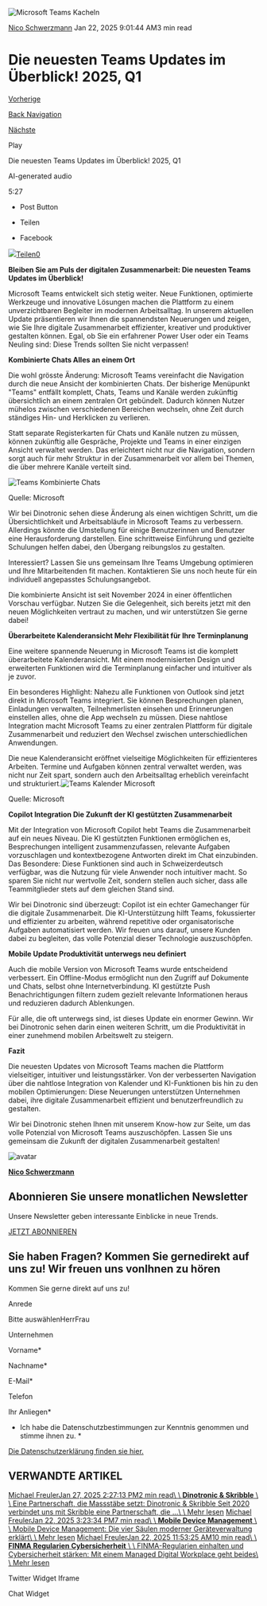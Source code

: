 ![Microsoft Teams Kacheln](https://25917640.fs1.hubspotusercontent-eu1.net/hub/25917640/hubfs/AdobeStock_409870565_Microsoft%20Teams%20update_reduziert.jpg?width=300&name=AdobeStock_409870565_Microsoft%20Teams%20update_reduziert.jpg)

[Nico Schwerzmann](https://blog.dinotronic.ch/author/nico-schwerzmann) Jan 22, 2025 9:01:44 AM3 min read

# Die neuesten Teams Updates im Überblick! 2025, Q1

[Vorherige](https://blog.dinotronic.ch/als-anwaltskanzlei-in-die-microsoft-cloud)

[Back Navigation](https://blog.dinotronic.ch/)

[Nächste](https://blog.dinotronic.ch/k%C3%BCnstliche-intelligenz-mit-fokus-auf-kunst-kultur-und-forschung)

Play

Die neuesten Teams Updates im Überblick! 2025, Q1

AI-generated audio

5:27

- Post Button

- Teilen
- Facebook







[![](https://static.xx.fbcdn.net/rsrc.php/v4/yn/r/GzgedhmzSQa.png)Teilen0](https://www.facebook.com/sharer/sharer.php?kid_directed_site=0&sdk=joey&u=https%3A%2F%2Fblog.dinotronic.ch%2Fmicrosoft_teams_update_q1&display=popup&ref=plugin&src=share_button)


**Bleiben Sie am Puls der digitalen Zusammenarbeit: Die neuesten Teams Updates im Überblick!**

Microsoft Teams entwickelt sich stetig weiter. Neue Funktionen, optimierte Werkzeuge und innovative Lösungen machen die Plattform zu einem unverzichtbaren Begleiter im modernen Arbeitsalltag. In unserem aktuellen Update präsentieren wir Ihnen die spannendsten Neuerungen und zeigen, wie Sie Ihre digitale Zusammenarbeit effizienter, kreativer und produktiver gestalten können. Egal, ob Sie ein erfahrener Power User oder ein Teams Neuling sind: Diese Trends sollten Sie nicht verpassen!

**Kombinierte Chats Alles an einem Ort**

Die wohl grösste Änderung: Microsoft Teams vereinfacht die Navigation durch die neue Ansicht der kombinierten Chats. Der bisherige Menüpunkt "Teams" entfällt komplett, Chats, Teams und Kanäle werden zukünftig übersichtlich an einem zentralen Ort gebündelt. Dadurch können Nutzer mühelos zwischen verschiedenen Bereichen wechseln, ohne Zeit durch ständiges Hin- und Herklicken zu verlieren.

Statt separate Registerkarten für Chats und Kanäle nutzen zu müssen, können zukünftig alle Gespräche, Projekte und Teams in einer einzigen Ansicht verwaltet werden. Das erleichtert nicht nur die Navigation, sondern sorgt auch für mehr Struktur in der Zusammenarbeit vor allem bei Themen, die über mehrere Kanäle verteilt sind.

![Teams Kombinierte Chats](https://blog.dinotronic.ch/hs-fs/hubfs/01_Visual%20Content/10_Blogg%20Beitr%C3%A4ge/Teams%20Kombinierte%20Chats.png?width=793&height=453&name=Teams%20Kombinierte%20Chats.png)

Quelle: Microsoft

Wir bei Dinotronic sehen diese Änderung als einen wichtigen Schritt, um die Übersichtlichkeit und Arbeitsabläufe in Microsoft Teams zu verbessern. Allerdings könnte die Umstellung für einige Benutzerinnen und Benutzer eine Herausforderung darstellen. Eine schrittweise Einführung und gezielte Schulungen helfen dabei, den Übergang reibungslos zu gestalten.

Interessiert? Lassen Sie uns gemeinsam Ihre Teams Umgebung optimieren und Ihre Mitarbeitenden fit machen. Kontaktieren Sie uns noch heute für ein individuell angepasstes Schulungsangebot.

Die kombinierte Ansicht ist seit November 2024 in einer öffentlichen Vorschau verfügbar. Nutzen Sie die Gelegenheit, sich bereits jetzt mit den neuen Möglichkeiten vertraut zu machen, und wir unterstützen Sie gerne dabei!

**Überarbeitete Kalenderansicht Mehr Flexibilität für Ihre Terminplanung**

Eine weitere spannende Neuerung in Microsoft Teams ist die komplett überarbeitete Kalenderansicht. Mit einem modernisierten Design und erweiterten Funktionen wird die Terminplanung einfacher und intuitiver als je zuvor.

Ein besonderes Highlight: Nahezu alle Funktionen von Outlook sind jetzt direkt in Microsoft Teams integriert. Sie können Besprechungen planen, Einladungen verwalten, Teilnehmerlisten einsehen und Erinnerungen einstellen alles, ohne die App wechseln zu müssen. Diese nahtlose Integration macht Microsoft Teams zu einer zentralen Plattform für digitale Zusammenarbeit und reduziert den Wechsel zwischen unterschiedlichen Anwendungen.

Die neue Kalenderansicht eröffnet vielseitige Möglichkeiten für effizienteres Arbeiten. Termine und Aufgaben können zentral verwaltet werden, was nicht nur Zeit spart, sondern auch den Arbeitsalltag erheblich vereinfacht und strukturiert.![Teams Kalender Microsoft](https://blog.dinotronic.ch/hs-fs/hubfs/01_Visual%20Content/10_Blogg%20Beitr%C3%A4ge/Teams%20Kalender%20Microsoft.png?width=793&height=443&name=Teams%20Kalender%20Microsoft.png)

Quelle: Microsoft

**Copilot Integration Die Zukunft der KI gestützten Zusammenarbeit**

Mit der Integration von Microsoft Copilot hebt Teams die Zusammenarbeit auf ein neues Niveau. Die KI gestützten Funktionen ermöglichen es, Besprechungen intelligent zusammenzufassen, relevante Aufgaben vorzuschlagen und kontextbezogene Antworten direkt im Chat einzubinden. Das Besondere: Diese Funktionen sind auch in Schweizerdeutsch verfügbar, was die Nutzung für viele Anwender noch intuitiver macht. So sparen Sie nicht nur wertvolle Zeit, sondern stellen auch sicher, dass alle Teammitglieder stets auf dem gleichen Stand sind.

Wir bei Dinotronic sind überzeugt: Copilot ist ein echter Gamechanger für die digitale Zusammenarbeit. Die KI-Unterstützung hilft Teams, fokussierter und effizienter zu arbeiten, während repetitive oder organisatorische Aufgaben automatisiert werden. Wir freuen uns darauf, unsere Kunden dabei zu begleiten, das volle Potenzial dieser Technologie auszuschöpfen.

**Mobile Update Produktivität unterwegs neu definiert**

Auch die mobile Version von Microsoft Teams wurde entscheidend verbessert. Ein Offline-Modus ermöglicht nun den Zugriff auf Dokumente und Chats, selbst ohne Internetverbindung. KI gestützte Push Benachrichtigungen filtern zudem gezielt relevante Informationen heraus und reduzieren dadurch Ablenkungen.

Für alle, die oft unterwegs sind, ist dieses Update ein enormer Gewinn. Wir bei Dinotronic sehen darin einen weiteren Schritt, um die Produktivität in einer zunehmend mobilen Arbeitswelt zu steigern.

**Fazit**

Die neuesten Updates von Microsoft Teams machen die Plattform vielseitiger, intuitiver und leistungsstärker. Von der verbesserten Navigation über die nahtlose Integration von Kalender und KI-Funktionen bis hin zu den mobilen Optimierungen: Diese Neuerungen unterstützen Unternehmen dabei, ihre digitale Zusammenarbeit effizient und benutzerfreundlich zu gestalten.

Wir bei Dinotronic stehen Ihnen mit unserem Know-how zur Seite, um das volle Potenzial von Microsoft Teams auszuschöpfen. Lassen Sie uns gemeinsam die Zukunft der digitalen Zusammenarbeit gestalten!

![avatar](https://25917640.fs1.hubspotusercontent-eu1.net/hub/25917640/hubfs/01_Visual%20Content/01_Mitarbeiter-Fotos/Nico%20Schwerzmann.png?width=290&name=Nico%20Schwerzmann.png)

[**Nico Schwerzmann**](https://blog.dinotronic.ch/author/nico-schwerzmann)

## Abonnieren Sie unsere monatlichen Newsletter

Unsere Newsletter geben interessante Einblicke in neue Trends.

[JETZT ABONNIEREN](https://cta-eu1.hubspot.com/web-interactives/public/v1/track/click?encryptedPayload=AVxigLI%2FUQEChPCLcgAztKVh6XNrNpuBvhbaCjn%2Bxx0H8g%2Bg5VRIJI0MKxTtgjqh7JY1LjWfqkTXdbnU0eKV4buLEtDT9%2FA6diWfECHL5NM%2F%2BWBqVppHgiH%2Fb3CYQhfPYMQBcSuw2u5pInoflKC9BRsurGwiQerE3p2%2FVDrCp24zSce8pfqhQGxXwSeq6mMxzNI%3D&portalId=25917640&webInteractiveContentId=114201044682&webInteractiveId=151726273754&containerType=EMBEDDED&pageUrl=https%3A%2F%2Fblog.dinotronic.ch%2Fmicrosoft_teams_update_q1&pageTitle=Die+neuesten+Teams+Updates+im+%C3%9Cberblick%21+2025%2C+Q1&referrer=&userAgent=Mozilla%2F5.0+%28X11%3B+Linux+x86_64%29+AppleWebKit%2F537.36+%28KHTML%2C+like+Gecko%29+Chrome%2F132.0.0.0+Safari%2F537.36&hutk=&hssc=&hstc=&pageId=203308524766)

## Sie haben Fragen? Kommen Sie gernedirekt auf uns zu! Wir freuen uns vonIhnen zu hören

Kommen Sie gerne direkt auf uns zu!

Anrede

Bitte auswählenHerrFrau

Unternehmen

Vorname\*

Nachname\*

E-Mail\*

Telefon

Ihr Anliegen\*

- Ich habe die Datenschutzbestimmungen zur Kenntnis genommen und stimme ihnen zu.
\*

[Die Datenschutzerklärung finden sie hier.](https://dinotronic.ch/datenschutz)

## VERWANDTE ARTIKEL

[Michael FreulerJan 27, 2025 2:27:13 PM2 min read\\
\\
**Dinotronic & Skribble** \\
\\
Eine Partnerschaft, die Massstäbe setzt: Dinotronic & Skribble Seit 2020 verbindet uns mit Skribble eine Partnerschaft, die ...\\
\\
Mehr lesen](https://blog.dinotronic.ch/dinotronic-und-skribble) [Michael FreulerJan 22, 2025 3:23:34 PM7 min read\\
\\
**Mobile Device Management** \\
\\
Mobile Device Management: Die vier Säulen moderner Geräteverwaltung erklärt\\
\\
Mehr lesen](https://blog.dinotronic.ch/mobile-device-management) [Michael FreulerJan 22, 2025 11:53:25 AM10 min read\\
\\
**FINMA Regularien Cybersicherheit** \\
\\
FINMA-Regularien einhalten und Cybersicherheit stärken: Mit einem Managed Digital Workplace geht beides\\
\\
Mehr lesen](https://blog.dinotronic.ch/finma-regularien-cybersicherheit)

Twitter Widget Iframe

Chat Widget